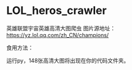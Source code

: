 # LOL_heros_crawler

英雄联盟宇宙英雄高清大图爬虫
图片源地址：https://yz.lol.qq.com/zh_CN/champions/


食用方法：

运行py，148张高清大图将出现在你的代码文件夹。
